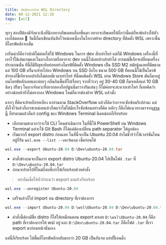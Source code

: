 ```yaml
---
title: บันทึกการย้าย WSL Directory
date: 08-12-2021 12:10
tags: [wsl]
---
```


ทุกๆ สองปีต้องมีจังหวะนึงที่นึกอยากอัพเดทบล็อกขึ้นมา อยากจะอัพเดทให้ถี่กว่านี้แต่ก็หาข้ออ้างให้ตัวเองได้ตลอด 😬 วันนี้ก็มาเขียนบันทึกไว้หน่อยเนื่องในโอกาสย้าย directory ที่ติดตั้ง WSL เพราะพื้นที่ไดรฟ์หลักจะเต็ม

เกริ่นนำก็คือว่าปกติไม่ค่อยได้ใช้ Windows ในการ dev สักเท่าไหร่ แต่ก็มี Windows เครื่องนี้ที่เอาไว้ใช้เล่นเกมและในบางโอกาสก็อยากจะ dev บนนี้ไปเลยบ้างถ้าทำได้ อารมณ์ขี้เกียจเปลี่ยนเครื่องประมาณนั้น ทีนี้ก็มีปัญหายิบย่อยอย่างไดรฟ์ที่ติดตั้ง Windows เป็น SSD M2 สมัยนู้นเลยที่มีขนาดแค่ 100 GB ครั้นจะย้ายไปลง Windows บน SSD อีกใบ ขนาด 500 GB ที่ตอนนี้ใช้เป็นไดรฟ์สำรองก็ขี้เกียจกอปรกับไม่ค่อยมีเวลาเท่าไหร่ ทีนี้พอติดตั้ง WSL ผ่าน Windows Store มันก็มาอยู่บนไดรฟ์หลักเลยและค่อยๆ กลืนกินพื้นที่ไปเรื่อยๆ จากที่ว่างๆ อยู่ 30-40 GB ก็มาเหลือแค่ 10 GB นิดๆ ปริ่มๆ ในบางจังหวะที่อยากลองก็อปนู่นนี่มาวางรันเล่นๆ ก็ไม่ค่อยจะสะดวกเท่าไหร่ ก็เลยคิดว่าอย่างน้อยถ้ายังไม่อยากลง Windows ใหม่ก็ควรต้องย้าย WSL แล้วมั้ง

แรกๆ ที่คิดจะย้ายก็บ่ายเบี่ยง หาอ่านตาม StackOverflow แล้วก็คิดว่าอาจจะซับซ้อนรึเปล่านะ แต่ตั้งใจไว้แล้วก็เอาซะหน่อยแล้วก็พบว่าไม่ได้มีอะไรซับซ้อนอย่างที่คิด หลักๆ ก็คือได้แนวทางมาจาก[เธรดนี้](https://stackoverflow.com/a/51767786/4010864) ก็ทำตามแล้วก็แก้ config ของ Windows Terminal นิดหน่อยก็เรียบร้อย

- เลือกตามสะดวกว่าจะใช้ CLI ไหนดำเนินการ ในที่นี้ใช้ PowerShell บน Windows Terminal แต่จะใช้ Git Bash ก็ได้แค่ต้องเปลี่ยน path separator ให้ถูกต้อง
- เริ่มแรกก็ export distro ก่อนเลย ในที่นี้จะเป็น Ubuntu 20.04 ถ้าไม่ชัวร์ว่าใช้เวอร์ชันไหนอยู่ก็รัน `wsl.exe --list --verbose` เช็คก่อนได้

```powershell
wsl.exe --export Ubuntu-20.04 D:\Dev\ubuntu-20.04.tar
```

- คำสั่งข้างบนจะเป็นการ export distro Ubuntu-20.04 ไปเป็นไฟล์ `.tar` ที่ `D:\Dev\ubuntu-20.04.tar`
- ก่อนจะย้ายไปที่ใหม่ก็ลบที่เก่าให้เรียบร้อยด้วยคำสั่ง

> อย่าลืมเช็คให้ชัวร์ก่อนว่า export มาแล้วเรียบร้อย

```powershell
wsl.exe --unregister Ubuntu-20.04
```

- เสร็จแล้วก็ไป import บน directory ที่เราต้องการ

```powershell
wsl.exe --import Ubuntu-20.04 D:\wsl\Ubuntu-20.04 D:\Dev\ubuntu-20.04.tar
```

- คำสั่งนี้ต้องมีชื่อ distro ก็ใส่ให้เหมือนตอน export มาเลย `D:\wsl\Ubuntu-20.04` ก็คือ path ที่เราต้องการให้ wsl อยู่ และ `D:\Dev\ubuntu-20.04.tar` ก็คือไฟล์ `.tar` ที่เรา export มาก่อนหน้านั่นเอง

แค่นี้ก็เรียบร้อย ได้พื้นที่ไดรฟ์หลักกลับมากว่า 20 GB เป็นอันจบ แฮปปี้เอนดิ้ง